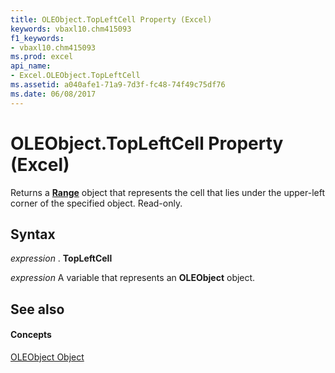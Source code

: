 ```yaml
---
title: OLEObject.TopLeftCell Property (Excel)
keywords: vbaxl10.chm415093
f1_keywords:
- vbaxl10.chm415093
ms.prod: excel
api_name:
- Excel.OLEObject.TopLeftCell
ms.assetid: a040afe1-71a9-7d3f-fc48-74f49c75df76
ms.date: 06/08/2017
---
```



# OLEObject.TopLeftCell Property (Excel)

Returns a  **[Range](range-object-excel.md)** object that represents the cell that lies under the upper-left corner of the specified object. Read-only.


## Syntax

 _expression_ . **TopLeftCell**

 _expression_ A variable that represents an **OLEObject** object.


## See also


#### Concepts


[OLEObject Object](oleobject-object-excel.md)

